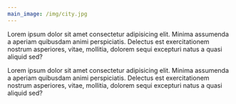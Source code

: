 ```yaml
---
main_image: /img/city.jpg
---
```


Lorem ipsum dolor sit amet consectetur adipisicing elit. Minima assumenda a aperiam quibusdam animi perspiciatis. Delectus est exercitationem nostrum asperiores, vitae, mollitia, dolorem sequi excepturi natus a quasi aliquid sed?

Lorem ipsum dolor sit amet consectetur adipisicing elit. Minima assumenda a aperiam quibusdam animi perspiciatis. Delectus est exercitationem nostrum asperiores, vitae, mollitia, dolorem sequi excepturi natus a quasi aliquid sed?
